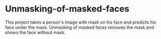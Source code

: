 # Unmasking-of-masked-faces
This project takes a person's image with mask on his face and predicts his face under the mask. Unmasking of masked faces removes the mask and shows the face without mask.
